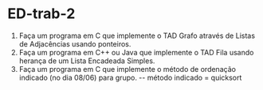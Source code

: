 # ED-trab-2

1) Faça um programa em C que implemente o TAD Grafo através de Listas de Adjacências usando ponteiros.
2) Faça um programa em C++ ou Java que implemente o TAD Fila usando herança de um Lista Encadeada Simples.
3) Faça um programa em C que implemente o método de ordenação indicado (no dia 08/06) para grupo.  -- método indicado = quicksort
